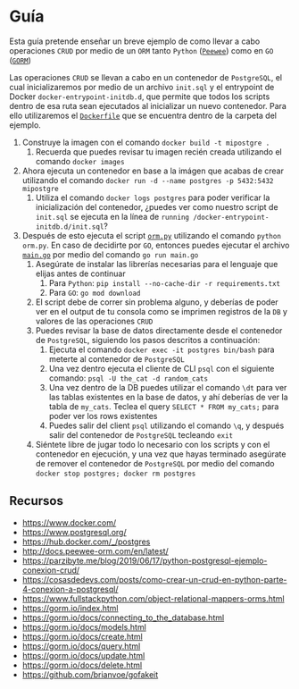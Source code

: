 # Guía

Esta guía pretende enseñar un breve ejemplo de como llevar a cabo operaciones `CRUD` por medio de un `ORM` tanto `Python` ([`Peewee`](http://docs.peewee-orm.com/en/latest/)) como en `GO` ([`GORM`](https://gorm.io/index.html))

Las operaciones `CRUD` se llevan a cabo en un contenedor de `PostgreSQL`, el cual inicializaremos por medio de un archivo `init.sql` y el entrypoint de Docker `docker-entrypoint-initdb.d`, que permite que todos los scripts dentro de esa ruta sean ejecutados al inicializar un nuevo contenedor. Para ello utilizaremos el [`Dockerfile`](Dockerfile) que se encuentra dentro de la carpeta del ejemplo.

1. Construye la imagen con el comando `docker build -t mipostgre .`
   1. Recuerda que puedes revisar tu imagen recién creada utilizando el comando `docker images`
2. Ahora ejecuta un contenedor en base a la imágen que acabas de crear utilizando el comando `docker run -d --name postgres -p 5432:5432 mipostgre`
   1. Utiliza el comando `docker logs postgres` para poder verificar la inicialización del contenedor, ¿puedes ver como nuestro script de `init.sql` se ejecuta en la línea de `running /docker-entrypoint-initdb.d/init.sql`?
3. Después de esto ejecuta el script [`orm.py`](orm.py) utilizando el comando `python orm.py`. En caso de decidirte por `GO`, entonces puedes ejecutar el archivo [`main.go`](main.go) por medio del comando `go run main.go`
   1. Asegúrate de instalar las librerías necesarias para el lenguaje que elijas antes de continuar
      1. Para `Python`: `pip install --no-cache-dir -r requirements.txt`
      2. Para `GO`: `go mod download`
   2. El script debe de correr sin problema alguno, y deberías de poder ver en el output de tu consola como se imprimen registros de la `DB` y valores de las operaciones `CRUD`
   3. Puedes revisar la base de datos directamente desde el contenedor de `PostgreSQL`, siguiendo los pasos descritos a continuación:
      1. Ejecuta el comando `docker exec -it postgres bin/bash` para meterte al contenedor de `PostgreSQL`
      2. Una vez dentro ejecuta el cliente de CLI `psql` con el siguiente comando: `psql -U the_cat -d random_cats`
      3. Una vez dentro de la DB puedes utilizar el comando `\dt` para ver las tablas existentes en la base de datos, y ahí deberías de ver la tabla de `my_cats`. Teclea el query `SELECT * FROM my_cats;` para poder ver los rows existentes
      4. Puedes salir del client `psql` utilizando el comando `\q`, y después salir del contenedor de `PostgreSQL` tecleando `exit`
   4. Siéntete libre de jugar todo lo necesario con los scripts y con el contenedor en ejecución, y una vez que hayas terminado asegúrate de remover el contenedor de `PostgreSQL` por medio del comando `docker stop postgres; docker rm postgres`

## Recursos

- <https://www.docker.com/>
- <https://www.postgresql.org/>
- <https://hub.docker.com/_/postgres>
- <http://docs.peewee-orm.com/en/latest/>
- <https://parzibyte.me/blog/2019/06/17/python-postgresql-ejemplo-conexion-crud/>
- <https://cosasdedevs.com/posts/como-crear-un-crud-en-python-parte-4-conexion-a-postgresql/>
- <https://www.fullstackpython.com/object-relational-mappers-orms.html>
- <https://gorm.io/index.html>
- <https://gorm.io/docs/connecting_to_the_database.html>
- <https://gorm.io/docs/models.html>
- <https://gorm.io/docs/create.html>
- <https://gorm.io/docs/query.html>
- <https://gorm.io/docs/update.html>
- <https://gorm.io/docs/delete.html>
- <https://github.com/brianvoe/gofakeit>
